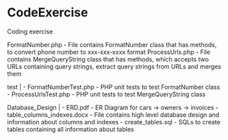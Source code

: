 # CodeExercise
Coding exercise

FormatNumber.php - File contains FormatNumber class that has methods, to convert phone number to xxx-xxx-xxxx format
ProcessUrls.php - File contains MergeQueryString class that has methods, which accepts two URLs containing query strings, extract query strings from URLs and merges them

test |
     - FormatNumberTest.php - PHP unit tests to test FormatNumber class
     - ProcessUrlsTest.php - PHP unit tests to test  MergeQueryString class
     
Database_Design |
                - ERD.pdf - ER Diagram for cars -> owners -> invoices 
                - table_columns_indexes.docx - File contains high level database design and information about columns and indexes
                - create_tables.sql - SQLs to create tables containing all information about tables
